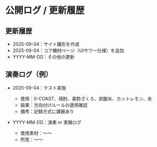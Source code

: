# 公開ログ / 更新履歴

## 更新履歴
- 2025-09-04：サイト雛形を作成
- 2025-09-04：コア機材ページ（UIサワー仕様）を追加
- YYYY-MM-DD：その他の更新

## 演奏ログ（例）
- 2025-09-04：テスト実施  
  - 使用：0-COAST、焼酎、美酢ざくろ、炭酸水、カットレモン、氷  
  - 結果：方向付けルールの適用確認  
  - 備考：記録方式に課題あり  

- YYYY-MM-DD：演奏 or 実験ログ  
  - 使用素材：〜〜  
  - 所見：〜〜  
